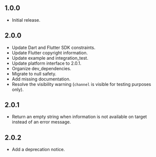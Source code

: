## 1.0.0

* Initial release.

## 2.0.0

* Update Dart and Flutter SDK constraints.
* Update Flutter copyright information.
* Update example and integration_test.
* Update platform interface to 2.0.1.
* Organize dev_dependencies.
* Migrate to null safety.
* Add missing documentation.
* Resolve the visibility warning (`channel` is visible for testing purposes only).

## 2.0.1

* Return an empty string when information is not available on target instead of an error message.

## 2.0.2

* Add a deprecation notice.
